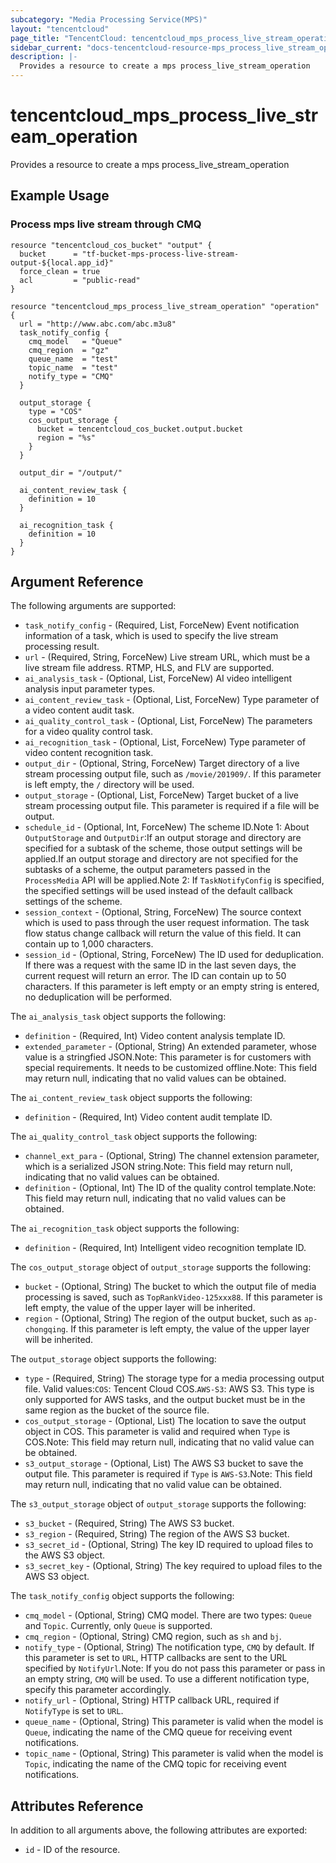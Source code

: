 ```yaml
---
subcategory: "Media Processing Service(MPS)"
layout: "tencentcloud"
page_title: "TencentCloud: tencentcloud_mps_process_live_stream_operation"
sidebar_current: "docs-tencentcloud-resource-mps_process_live_stream_operation"
description: |-
  Provides a resource to create a mps process_live_stream_operation
---
```


# tencentcloud_mps_process_live_stream_operation

Provides a resource to create a mps process_live_stream_operation

## Example Usage

### Process mps live stream through CMQ

```hcl
resource "tencentcloud_cos_bucket" "output" {
  bucket      = "tf-bucket-mps-process-live-stream-output-${local.app_id}"
  force_clean = true
  acl         = "public-read"
}

resource "tencentcloud_mps_process_live_stream_operation" "operation" {
  url = "http://www.abc.com/abc.m3u8"
  task_notify_config {
    cmq_model   = "Queue"
    cmq_region  = "gz"
    queue_name  = "test"
    topic_name  = "test"
    notify_type = "CMQ"
  }

  output_storage {
    type = "COS"
    cos_output_storage {
      bucket = tencentcloud_cos_bucket.output.bucket
      region = "%s"
    }
  }

  output_dir = "/output/"

  ai_content_review_task {
    definition = 10
  }

  ai_recognition_task {
    definition = 10
  }
}
```

## Argument Reference

The following arguments are supported:

* `task_notify_config` - (Required, List, ForceNew) Event notification information of a task, which is used to specify the live stream processing result.
* `url` - (Required, String, ForceNew) Live stream URL, which must be a live stream file address. RTMP, HLS, and FLV are supported.
* `ai_analysis_task` - (Optional, List, ForceNew) AI video intelligent analysis input parameter types.
* `ai_content_review_task` - (Optional, List, ForceNew) Type parameter of a video content audit task.
* `ai_quality_control_task` - (Optional, List, ForceNew) The parameters for a video quality control task.
* `ai_recognition_task` - (Optional, List, ForceNew) Type parameter of video content recognition task.
* `output_dir` - (Optional, String, ForceNew) Target directory of a live stream processing output file, such as `/movie/201909/`. If this parameter is left empty, the `/` directory will be used.
* `output_storage` - (Optional, List, ForceNew) Target bucket of a live stream processing output file. This parameter is required if a file will be output.
* `schedule_id` - (Optional, Int, ForceNew) The scheme ID.Note 1: About `OutputStorage` and `OutputDir`:If an output storage and directory are specified for a subtask of the scheme, those output settings will be applied.If an output storage and directory are not specified for the subtasks of a scheme, the output parameters passed in the `ProcessMedia` API will be applied.Note 2: If `TaskNotifyConfig` is specified, the specified settings will be used instead of the default callback settings of the scheme.
* `session_context` - (Optional, String, ForceNew) The source context which is used to pass through the user request information. The task flow status change callback will return the value of this field. It can contain up to 1,000 characters.
* `session_id` - (Optional, String, ForceNew) The ID used for deduplication. If there was a request with the same ID in the last seven days, the current request will return an error. The ID can contain up to 50 characters. If this parameter is left empty or an empty string is entered, no deduplication will be performed.

The `ai_analysis_task` object supports the following:

* `definition` - (Required, Int) Video content analysis template ID.
* `extended_parameter` - (Optional, String) An extended parameter, whose value is a stringfied JSON.Note: This parameter is for customers with special requirements. It needs to be customized offline.Note: This field may return null, indicating that no valid values can be obtained.

The `ai_content_review_task` object supports the following:

* `definition` - (Required, Int) Video content audit template ID.

The `ai_quality_control_task` object supports the following:

* `channel_ext_para` - (Optional, String) The channel extension parameter, which is a serialized JSON string.Note: This field may return null, indicating that no valid values can be obtained.
* `definition` - (Optional, Int) The ID of the quality control template.Note: This field may return null, indicating that no valid values can be obtained.

The `ai_recognition_task` object supports the following:

* `definition` - (Required, Int) Intelligent video recognition template ID.

The `cos_output_storage` object of `output_storage` supports the following:

* `bucket` - (Optional, String) The bucket to which the output file of media processing is saved, such as `TopRankVideo-125xxx88`. If this parameter is left empty, the value of the upper layer will be inherited.
* `region` - (Optional, String) The region of the output bucket, such as `ap-chongqing`. If this parameter is left empty, the value of the upper layer will be inherited.

The `output_storage` object supports the following:

* `type` - (Required, String) The storage type for a media processing output file. Valid values:`COS`: Tencent Cloud COS.`AWS-S3`: AWS S3. This type is only supported for AWS tasks, and the output bucket must be in the same region as the bucket of the source file.
* `cos_output_storage` - (Optional, List) The location to save the output object in COS. This parameter is valid and required when `Type` is COS.Note: This field may return null, indicating that no valid value can be obtained.
* `s3_output_storage` - (Optional, List) The AWS S3 bucket to save the output file. This parameter is required if `Type` is `AWS-S3`.Note: This field may return null, indicating that no valid value can be obtained.

The `s3_output_storage` object of `output_storage` supports the following:

* `s3_bucket` - (Required, String) The AWS S3 bucket.
* `s3_region` - (Required, String) The region of the AWS S3 bucket.
* `s3_secret_id` - (Optional, String) The key ID required to upload files to the AWS S3 object.
* `s3_secret_key` - (Optional, String) The key required to upload files to the AWS S3 object.

The `task_notify_config` object supports the following:

* `cmq_model` - (Optional, String) CMQ model. There are two types: `Queue` and `Topic`. Currently, only `Queue` is supported.
* `cmq_region` - (Optional, String) CMQ region, such as `sh` and `bj`.
* `notify_type` - (Optional, String) The notification type, `CMQ` by default. If this parameter is set to `URL`, HTTP callbacks are sent to the URL specified by `NotifyUrl`.Note: If you do not pass this parameter or pass in an empty string, `CMQ` will be used. To use a different notification type, specify this parameter accordingly.
* `notify_url` - (Optional, String) HTTP callback URL, required if `NotifyType` is set to `URL`.
* `queue_name` - (Optional, String) This parameter is valid when the model is `Queue`, indicating the name of the CMQ queue for receiving event notifications.
* `topic_name` - (Optional, String) This parameter is valid when the model is `Topic`, indicating the name of the CMQ topic for receiving event notifications.

## Attributes Reference

In addition to all arguments above, the following attributes are exported:

* `id` - ID of the resource.




